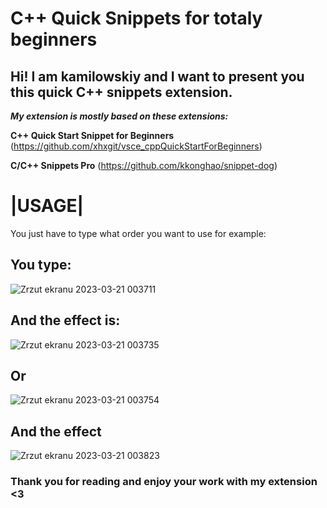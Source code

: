 # C++ Quick Snippets for totaly beginners

## Hi! I am kamilowskiy and I want to present you this quick C++ snippets extension.
***My extension is mostly based on these extensions:***

**C++ Quick Start Snippet for Beginners** 
(https://github.com/xhxgit/vsce_cppQuickStartForBeginners)

**C/C++ Snippets Pro**
(https://github.com/kkonghao/snippet-dog)


# |USAGE|

You just have to type what order you want to use for example:

## You type:

![Zrzut ekranu 2023-03-21 003711](https://user-images.githubusercontent.com/103220116/226488721-fae233ed-90f0-4902-b2e3-6c7c3a0db3a0.png)


## And the effect is:

![Zrzut ekranu 2023-03-21 003735](https://user-images.githubusercontent.com/103220116/226488737-ace48268-7e4a-4a8c-83f3-b3b69100f506.png)

## Or

![Zrzut ekranu 2023-03-21 003754](https://user-images.githubusercontent.com/103220116/226488753-4e28e8c7-5531-464c-9671-056e275d8a39.png)


## And the effect

![Zrzut ekranu 2023-03-21 003823](https://user-images.githubusercontent.com/103220116/226488766-8f0ef327-0afb-474f-813c-d66b1869edfe.png)


### Thank you for reading and enjoy your work with my extension <3
